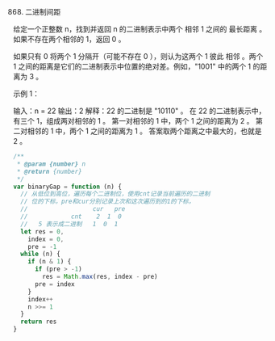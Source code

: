 868. 二进制间距

给定一个正整数 n，找到并返回 n 的二进制表示中两个 相邻 1 之间的 最长距离 。如果不存在两个相邻的 1，返回 0 。

如果只有 0 将两个 1 分隔开（可能不存在 0 ），则认为这两个 1 彼此 相邻 。两个 1 之间的距离是它们的二进制表示中位置的绝对差。例如，"1001" 中的两个 1 的距离为 3 。

示例 1：

输入：n = 22
输出：2
解释：22 的二进制是 "10110" 。
在 22 的二进制表示中，有三个 1，组成两对相邻的 1 。
第一对相邻的 1 中，两个 1 之间的距离为 2 。
第二对相邻的 1 中，两个 1 之间的距离为 1 。
答案取两个距离之中最大的，也就是 2 。

```js
/**
 * @param {number} n
 * @return {number}
 */
var binaryGap = function (n) {
  // 从低位到高位，遍历每个二进制位，使用cnt记录当前遍历的二进制
  // 位的下标，pre和cur分别记录上次和这次遍历到的1的下标，
  //                  cur   pre
  //            cnt    2  1  0
  //   5 表示成二进制   1  0  1
  let res = 0,
    index = 0,
    pre = -1
  while (n) {
    if (n & 1) {
      if (pre > -1)
        res = Math.max(res, index - pre)
      pre = index
    }
    index++
    n >>= 1
  }
  return res
}
```
